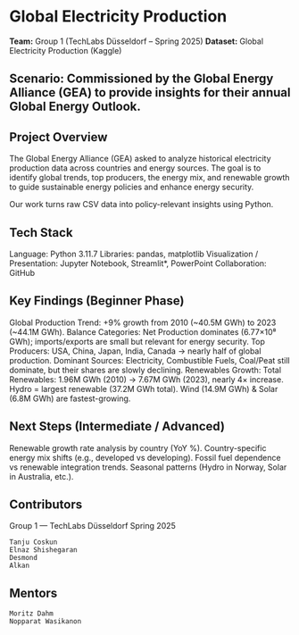 # **Global Electricity Production**

**Team:** Group 1 (TechLabs Düsseldorf – Spring 2025)
**Dataset:** Global Electricity Production (Kaggle)

## **Scenario:** Commissioned by the Global Energy Alliance (GEA) to provide insights for their annual Global Energy Outlook.

## **Project Overview**

The Global Energy Alliance (GEA) asked to analyze historical electricity production data across countries and energy sources. The goal is to identify global trends, top producers, the energy mix, and renewable growth to guide sustainable energy policies and enhance energy security.

Our work turns raw CSV data into policy-relevant insights using Python.

## **Tech Stack**
Language: Python 3.11.7
Libraries: pandas, matplotlib
Visualization / Presentation: Jupyter Notebook, Streamlit*, PowerPoint
Collaboration: GitHub

## **Key Findings (Beginner Phase)**
Global Production Trend: +9% growth from 2010 (~40.5M GWh) to 2023 (~44.1M GWh).
Balance Categories: Net Production dominates (6.77×10⁸ GWh); imports/exports are small but relevant for energy security.
Top Producers: USA, China, Japan, India, Canada → nearly half of global production.
Dominant Sources: Electricity, Combustible Fuels, Coal/Peat still dominate, but their shares are slowly declining.
Renewables Growth:
Total Renewables: 1.96M GWh (2010) → 7.67M GWh (2023), nearly 4× increase.
Hydro = largest renewable (37.2M GWh total).
Wind (14.9M GWh) & Solar (6.8M GWh) are fastest-growing.

## **Next Steps (Intermediate / Advanced)**
Renewable growth rate analysis by country (YoY %).
Country-specific energy mix shifts (e.g., developed vs developing).
Fossil fuel dependence vs renewable integration trends.
Seasonal patterns (Hydro in Norway, Solar in Australia, etc.).

## **Contributors**
Group 1 — TechLabs Düsseldorf Spring 2025
```
Tanju Coskun
Elnaz Shishegaran
Desmond
Alkan
```

## **Mentors**
```
Moritz Dahm
Nopparat Wasikanon
```
